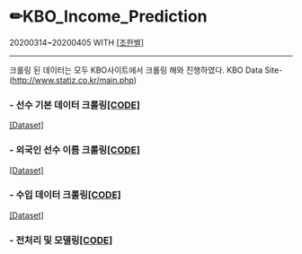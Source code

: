 # ✏KBO_Income_Prediction

 20200314~20200405
 WITH [[조한별]](https://github.com/STAR3073)
  
-----------------------------------------------------------------------------------------------------------------------------------------
  

크롤링 된 데이터는 모두 KBO사이트에서 크롤링 해와 진행하였다.
KBO Data Site- (http://www.statiz.co.kr/main.php)
### - 선수 기본 데이터 크롤링[[CODE]](https://github.com/I-SUBIN/KBO_Income_Prediction/blob/master/code/Statiz_All_Season_Crawling.ipynb)
[[Dataset]](https://github.com/I-SUBIN/KBO_Income_Prediction/blob/master/data/data_1982_2020.csv)

### - 외국인 선수 이름 크롤링[[CODE]](https://github.com/I-SUBIN/KBO_Income_Prediction/blob/master/code/Foreigner_Crawling.ipynb)
[[Dataset]](https://github.com/I-SUBIN/KBO_Income_Prediction/blob/master/data/foreigner_1982_2020.csv)

### - 수입 데이터 크롤링[[CODE]](https://github.com/I-SUBIN/KBO_Income_Prediction/blob/master/code/Income_Crawling.ipynb)
[[Dataset]](https://github.com/I-SUBIN/KBO_Income_Prediction/blob/master/data/income.csv)

### - 전처리 및 모델링[[CODE]](https://github.com/I-SUBIN/KBO_Income_Prediction/blob/master/code/Income_Prediction.ipynb)



